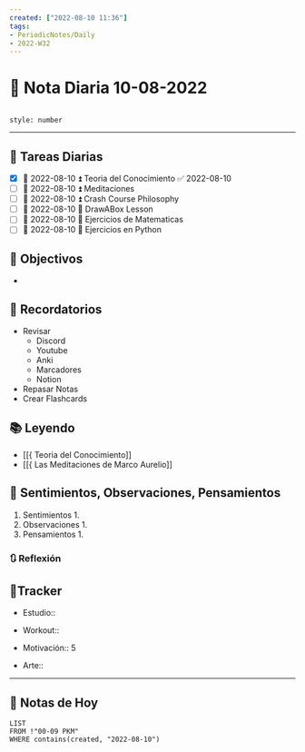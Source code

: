 ```yaml
---
created: ["2022-08-10 11:36"]
tags:
- PeriodicNotes/Daily
- 2022-W32
---
```


# 📅 Nota Diaria 10-08-2022
```toc

style: number

```

---
## 🔷 Tareas Diarias
- [x] 📅 2022-08-10 ⏫ Teoria del Conocimiento ✅ 2022-08-10
- [ ] 📅 2022-08-10 ⏫ Meditaciones
- [ ] 📅 2022-08-10 ⏫ Crash Course Philosophy
- [ ] 📅 2022-08-10 🔼 DrawABox Lesson
- [ ] 📅 2022-08-10 🔽 Ejercicios de Matematicas
- [ ] 📅 2022-08-10 🔽 Ejercicios en Python

## 🎯 Objectivos
- 
## 📕 Recordatorios
- Revisar
	- Discord
	- Youtube
	- Anki
	- Marcadores
	- Notion
- Repasar Notas
- Crear Flashcards

## 📚 Leyendo
- [[{ Teoria del Conocimiento]]
- [[{ Las Meditaciones de Marco Aurelio]]
## 💬 Sentimientos, Observaciones, Pensamientos 
1. Sentimientos
	1. 
2. Observaciones
	1. 
3. Pensamientos
	1. 
### 🔃 Reflexión

## 🔷Tracker

- Estudio::

- Workout::

- Motivación:: 5

- Arte::
---

## 📅 Notas de Hoy
```dataview
LIST 
FROM !"00-09 PKM" 
WHERE contains(created, "2022-08-10")
```